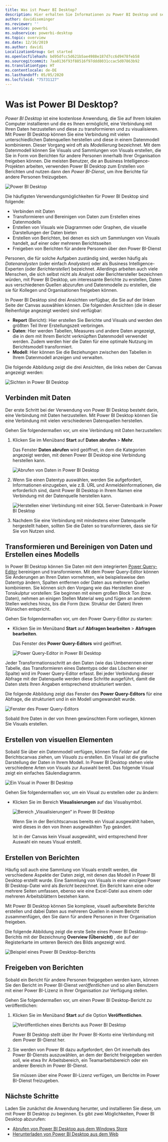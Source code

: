 ```yaml
---
title: Was ist Power BI Desktop?
description: Hier erhalten Sie Informationen zu Power BI Desktop und seiner Verwendung.
author: davidiseminger
ms.reviewer: ''
ms.service: powerbi
ms.subservice: powerbi-desktop
ms.topic: overview
ms.date: 12/16/2019
ms.author: davidi
LocalizationGroup: Get started
ms.openlocfilehash: bd95dfcc5d621b5ae4988e187d7cc6d9478feb58
ms.sourcegitcommit: 7aa0136f93f88516f97ddd8031ccac5d07863b92
ms.translationtype: HT
ms.contentlocale: de-DE
ms.lasthandoff: 05/05/2020
ms.locfileid: "75731127"
---
```

# <a name="what-is-power-bi-desktop"></a>Was ist Power BI Desktop?

*Power BI Desktop* ist eine kostenlose Anwendung, die Sie auf Ihrem lokalen Computer installieren und die es Ihnen ermöglicht, eine Verbindung mit Ihren Daten herzustellen und diese zu transformieren und zu visualisieren. Mit Power BI Desktop können Sie eine Verbindung mit vielen unterschiedlichen Datenquellen herstellen und diese in einem Datenmodell kombinieren. Dieser Vorgang wird oft als *Modellierung* bezeichnet. Mit dem Datenmodell können Sie Visuals und Sammlungen von Visuals erstellen, die Sie in Form von Berichten für andere Personen innerhalb Ihrer Organisation freigeben können. Die meisten Benutzer, die an Business Intelligence-Projekten arbeiten, verwenden Power BI Desktop zum Erstellen von Berichten und nutzen dann den *Power BI-Dienst*, um ihre Berichte für andere Personen freizugeben.

![Power BI Desktop](media/desktop-what-is-desktop/what-is-desktop_01.png)

Die häufigsten Verwendungsmöglichkeiten für Power BI Desktop sind folgende:

* Verbinden mit Daten
* Transformieren und Bereinigen von Daten zum Erstellen eines Datenmodells
* Erstellen von Visuals wie Diagrammen oder Graphen, die visuelle Darstellungen der Daten bieten
* Erstellen von Berichten, bei denen es sich um Sammlungen von Visuals handelt, auf einer oder mehreren Berichtsseiten
* Freigeben von Berichten für andere Personen über den Power BI-Dienst

Personen, die für solche Aufgaben zuständig sind, werden häufig als *Datenanalysten* (oder einfach *Analysten*) oder als Business Intelligence-Experten (oder *Berichtersteller*) bezeichnet. Allerdings arbeiten auch viele Menschen, die sich selbst nicht als Analyst oder Berichtersteller bezeichnen würden, mit Power BI Desktop, um interessante Berichte zu erstellen, Daten aus verschiedenen Quellen abzurufen und Datenmodelle zu erstellen, die sie für Kollegen und Organisationen freigeben können.

In Power BI Desktop sind drei Ansichten verfügbar, die Sie auf der linken Seite der Canvas auswählen können. Die folgenden Ansichten (die in dieser Reihenfolge angezeigt werden) sind verfügbar:
* **Report** (Bericht): Hier erstellen Sie Berichte und Visuals und werden den größten Teil Ihrer Erstellungszeit verbringen.
* **Daten**: Hier werden Tabellen, Measures und andere Daten angezeigt, die in dem mit Ihrem Bericht verknüpften Datenmodell verwendet werden. Zudem werden hier die Daten für eine optimale Nutzung im Berichtsmodell transformiert.
* **Modell**: Hier können Sie die Beziehungen zwischen den Tabellen in Ihrem Datenmodell anzeigen und verwalten.

Die folgende Abbildung zeigt die drei Ansichten, die links neben der Canvas angezeigt werden:

![Sichten in Power BI Desktop](media/desktop-what-is-desktop/what-is-desktop-07.png)
 

## <a name="connect-to-data"></a>Verbinden mit Daten
Der erste Schritt bei der Verwendung von Power BI Desktop besteht darin, eine Verbindung mit Daten herzustellen. Mit Power BI Desktop können Sie eine Verbindung mit vielen verschiedenen Datenquellen herstellen. 

Gehen Sie folgendermaßen vor, um eine Verbindung mit Daten herzustellen:

1. Klicken Sie im Menüband **Start** auf **Daten abrufen** > **Mehr**. 

   Das Fenster **Daten abrufen** wird geöffnet, in dem die Kategorien angezeigt werden, mit denen Power BI Desktop eine Verbindung herstellen kann.

   ![Abrufen von Daten in Power BI Desktop](media/desktop-what-is-desktop/what-is-desktop_02.png)

2. Wenn Sie einen Datentyp auswählen, werden Sie aufgefordert, Informationen einzugeben, wie z.B. URL und Anmeldeinformationen, die erforderlich sind, damit Power BI Desktop in Ihrem Namen eine Verbindung mit der Datenquelle herstellen kann.

   ![Herstellen einer Verbindung mit einer SQL Server-Datenbank in Power BI Desktop](media/desktop-what-is-desktop/what-is-desktop_03.png)

3. Nachdem Sie eine Verbindung mit mindestens einer Datenquelle hergestellt haben, sollten Sie die Daten so transformieren, dass sie für Sie von Nutzen sind.

## <a name="transform-and-clean-data-create-a-model"></a>Transformieren und Bereinigen von Daten und Erstellen eines Modells

In Power BI Desktop können Sie Daten mit dem integrierten [Power Query-Editor](https://docs.microsoft.com/power-bi/desktop-query-overview) bereinigen und transformieren. Mit dem Power Query-Editor können Sie Änderungen an Ihren Daten vornehmen, wie beispielsweise den Datentyp ändern, Spalten entfernen oder Daten aus mehreren Quellen kombinieren. Sie können sich den Vorgang wie das Herstellen einer Tonskulptur vorstellen: Sie beginnen mit einem großen Block Ton (bzw. Daten), nehmen an einigen Stellen Material weg und fügen an anderen Stellen welches hinzu, bis die Form (bzw. Struktur der Daten) Ihren Wünschen entspricht. 

Gehen Sie folgendermaßen vor, um den Power Query-Editor zu starten:

- Klicken Sie im Menüband **Start** auf **Abfragen bearbeiten** > **Abfragen bearbeiten**.

   Das Fenster des **Power Query-Editors** wird geöffnet.

   ![Power Query-Editor in Power BI Desktop](media/desktop-getting-started/designer_gsg_editquery.png)

Jeder Transformationsschritt an den Daten (wie das Umbenennen einer Tabelle, das Transformieren eines Datentyps oder das Löschen einer Spalte) wird im Power Query-Editor erfasst. Bei jeder Verbindung dieser Abfrage mit der Datenquelle werden diese Schritte ausgeführt, damit die Daten stets Ihren Angaben entsprechend strukturiert werden.

Die folgende Abbildung zeigt das Fenster des **Power Query-Editors** für eine Abfrage, die strukturiert und in ein Modell umgewandelt wurde.

 ![Fenster des Power Query-Editors](media/desktop-getting-started/shapecombine_querysettingsfinished.png)

Sobald Ihre Daten in der von Ihnen gewünschten Form vorliegen, können Sie Visuals erstellen. 

## <a name="create-visuals"></a>Erstellen von visuellen Elementen 

Sobald Sie über ein Datenmodell verfügen, können Sie *Felder* auf die Berichtscanvas ziehen, um *Visuals* zu erstellen. Ein Visual ist die grafische Darstellung der Daten in Ihrem Modell. In Power BI Desktop stehen viele verschiedene Arten von Visuals zur Auswahl bereit. Das folgende Visual zeigt ein einfaches Säulendiagramm. 

![Ein Visual in Power BI Desktop](media/desktop-what-is-desktop/what-is-desktop_04.png)

Gehen Sie folgendermaßen vor, um ein Visual zu erstellen oder zu ändern: 

- Klicken Sie im Bereich **Visualisierungen** auf das Visualsymbol. 

   ![Bereich „Visualisierungen“ in Power BI Desktop](media/desktop-what-is-desktop/what-is-desktop_05.png)

   Wenn Sie in der Berichtscanvas bereits ein Visual ausgewählt haben, wird dieses in den von Ihnen ausgewählten Typ geändert. 

   Ist in der Canvas kein Visual ausgewählt, wird entsprechend Ihrer Auswahl ein neues Visual erstellt.


## <a name="create-reports"></a>Erstellen von Berichten

Häufig soll auch eine Sammlung von Visuals erstellt werden, die verschiedene Aspekte der Daten zeigt, mit denen das Modell in Power BI Desktop erstellt wurde. Eine Sammlung von Visuals in einer einzigen Power BI Desktop-Datei wird als *Bericht* bezeichnet. Ein Bericht kann eine oder mehrere Seiten umfassen, ebenso wie eine Excel-Datei aus einem oder mehreren Arbeitsblättern bestehen kann. 

Mit Power BI Desktop können Sie komplexe, visuell aufbereitete Berichte erstellen und dabei Daten aus mehreren Quellen in einem Bericht zusammenfügen, den Sie dann für andere Personen in Ihrer Organisation freigeben.

Die folgende Abbildung zeigt die erste Seite eines Power BI Desktop-Berichts mit der Bezeichnung **Overview (Übersicht)** , die auf der Registerkarte im unteren Bereich des Bilds angezeigt wird. 

![Beispiel eines Power BI Desktop-Berichts](media/desktop-what-is-desktop/what-is-desktop_01.png)

## <a name="share-reports"></a>Freigeben von Berichten

Sobald ein Bericht für andere Personen freigegeben werden kann, können Sie den Bericht im Power BI-Dienst *veröffentlichen* und so allen Benutzern mit einer Power BI-Lizenz in Ihrer Organisation zur Verfügung stellen. 

Gehen Sie folgendermaßen vor, um einen Power BI Desktop-Bericht zu veröffentlichen: 

1. Klicken Sie im Menüband **Start** auf die Option **Veröffentlichen**.

   ![Veröffentlichen eines Berichts aus Power BI Desktop](media/desktop-what-is-desktop/what-is-desktop_06.png)

   Power BI Desktop stellt über Ihr Power BI-Konto eine Verbindung mit dem Power BI-Dienst her. 

2. Sie werden von Power BI dazu aufgefordert, den Ort innerhalb des Power BI-Diensts auszuwählen, an dem der Bericht freigegeben werden soll, wie etwa Ihr Arbeitsbereich, ein Teamarbeitsbereich oder ein anderer Bereich im Power BI-Dienst. 

   Sie müssen über eine Power BI-Lizenz verfügen, um Berichte im Power BI-Dienst freizugeben.


## <a name="next-steps"></a>Nächste Schritte

Laden Sie zunächst die Anwendung herunter, und installieren Sie diese, um mit Power BI Desktop zu beginnen. Es gibt zwei Möglichkeiten, Power BI Desktop abzurufen:

* [Abrufen von Power BI Desktop aus dem Windows Store](https://aka.ms/pbidesktopstore)
* [Herunterladen von Power BI Desktop aus dem Web](https://docs.microsoft.com/power-bi/desktop-get-the-desktop#download-power-bi-desktop-directly)

